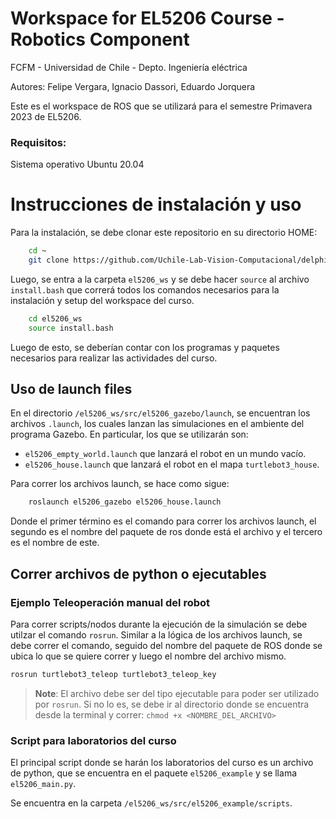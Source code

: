 # Workspace for EL5206 Course - Robotics Component

FCFM - Universidad de Chile - Depto. Ingeniería eléctrica

Autores: Felipe Vergara, Ignacio Dassori, Eduardo Jorquera
 
Este es el workspace de ROS que se utilizará para el semestre Primavera 2023 de EL5206. 

### Requisitos:
Sistema operativo Ubuntu 20.04

# Instrucciones de instalación y uso 

Para la instalación, se debe clonar este repositorio en su directorio HOME:

```sh
    cd ~
    git clone https://github.com/Uchile-Lab-Vision-Computacional/delphi_radars.git
```

Luego, se entra a la carpeta `el5206_ws` y se debe hacer `source` al archivo `install.bash` que correrá todos los comandos necesarios para la instalación y setup del workspace del curso.

```sh
    cd el5206_ws
    source install.bash
```

Luego de esto, se deberían contar con los programas y paquetes necesarios para realizar las actividades del curso.

## Uso de launch files

En el directorio `/el5206_ws/src/el5206_gazebo/launch`, se encuentran los archivos `.launch`, los cuales lanzan las simulaciones en el ambiente del programa Gazebo. En particular, los que se utilizarán son:

* `el5206_empty_world.launch` que lanzará el robot en un mundo vacío.
* `el5206_house.launch` que lanzará el robot en el mapa `turtlebot3_house`.

Para correr los archivos launch, se hace como sigue:

```sh
    roslaunch el5206_gazebo el5206_house.launch 
```
Donde el primer término es el comando para correr los archivos launch, el segundo es el nombre del paquete de ros donde está el archivo y el tercero es el nombre de este.

## Correr archivos de python o ejecutables

### Ejemplo Teleoperación manual del robot

Para correr scripts/nodos durante la ejecución de la simulación se debe utilzar el comando `rosrun`. Similar a la lógica de los archivos launch, se debe correr el comando, seguido del nombre del paquete de ROS donde se ubica lo que se quiere correr y luego el nombre del archivo mismo.

```sh
rosrun turtlebot3_teleop turtlebot3_teleop_key 
```

> __Note__: El archivo debe ser del tipo ejecutable para poder ser utilizado por `rosrun`. Si no lo es, se debe ir al directorio donde se encuentra desde la terminal y correr:
> `chmod +x <NOMBRE_DEL_ARCHIVO>`

### Script para laboratorios del curso 
El principal script donde se harán los laboratorios del curso es un archivo de python, que se encuentra en el paquete `el5206_example` y se llama `el5206_main.py`. 

Se encuentra en la carpeta `/el5206_ws/src/el5206_example/scripts`.







